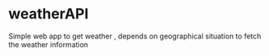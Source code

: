 # weatherAPI
Simple web app to get weather , depends on geographical situation to fetch the weather information

